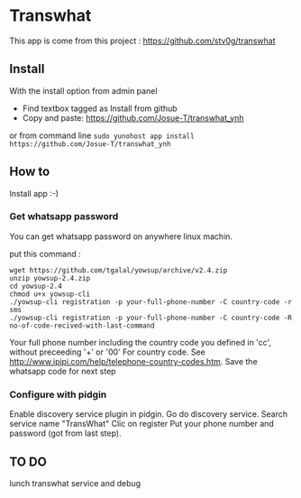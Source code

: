 # Transwhat #

This app is come from this project : https://github.com/stv0g/transwhat

## Install ##

With the install option from admin panel
- Find textbox tagged as Install from github
- Copy and paste: https://github.com/Josue-T/transwhat_ynh

or from command line `sudo yunohost app install https://github.com/Josue-T/transwhat_ynh`

## How to ##

Install app :-)

### Get whatsapp password ###

You can get whatsapp password on anywhere linux machin.

put this command :
```
wget https://github.com/tgalal/yowsup/archive/v2.4.zip
unzip yowsup-2.4.zip
cd yowsup-2.4
chmod u+x yowsup-cli
./yowsup-cli registration -p your-full-phone-number -C country-code -r sms
./yowsup-cli registration -p your-full-phone-number -C country-code -R no-of-code-recived-with-last-command
```
Your full phone number including the country code you defined in 'cc', without preceeding '+' or '00'
For country code. See http://www.ipipi.com/help/telephone-country-codes.htm.
Save the whatsapp code for next step


### Configure with pidgin ###

Enable discovery service plugin in pidgin.
Go do discovery service.
Search service name "TransWhat"
Clic on register
Put your phone number and password (got from last step).


## TO DO ##

lunch transwhat service and debug

